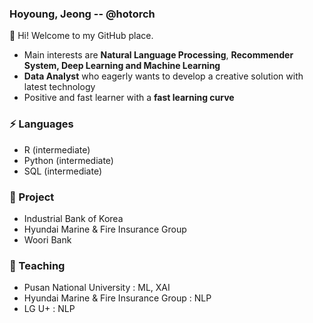 ### Hoyoung, Jeong -- @hotorch

👋 Hi! Welcome to my GitHub place.
- Main interests are **Natural Language Processing**, **Recommender System, Deep Learning and Machine Learning**
- **Data Analyst** who eagerly wants to develop a creative solution with latest technology
- Positive and fast learner with a **fast learning curve**

### ⚡ Languages 
- R (intermediate)
- Python (intermediate)
- SQL (intermediate)

### 🌱 Project
- Industrial Bank of Korea
- Hyundai Marine & Fire Insurance Group
- Woori Bank

### 💬 Teaching
- Pusan National University : ML, XAI
- Hyundai Marine & Fire Insurance Group : NLP
- LG U+ : NLP


